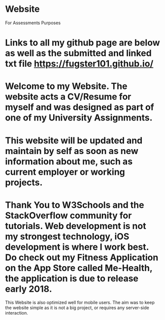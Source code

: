# Website

For Assessments Purposes

Links to all my github page are below as well as the submitted and linked txt file
https://fugster101.github.io/
===============================================================
 Welcome to my Website. The website acts a CV/Resume for myself and was designed as part of one of my University Assignments.
===============================================================
 This website will be updated and maintain by self as soon as new information about me, such as current employer or working projects.
===============================================================
 Thank You to W3Schools and the StackOverflow community for tutorials. Web development is not my strongest technology, iOS development is where I work best. Do check out my Fitness Application on the App Store called Me-Health, the application is due to release early 2018.
===============================================================
This Website is also optimized well for mobile users. The aim was to keep the website simple as it is not a big project, or requires any server-side interaction.
